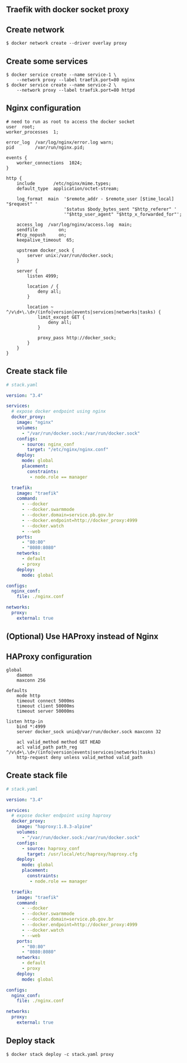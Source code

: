 ## Traefik with docker socket proxy

## Create network

    $ docker network create --driver overlay proxy

## Create some services

    $ docker service create --name service-1 \
        --network proxy --label traefik.port=80 nginx
    $ docker service create --name service-2 \
        --network proxy --label traefik.port=80 httpd

## Nginx configuration

```nginx
# need to run as root to access the docker socket
user  root;
worker_processes  1;

error_log  /var/log/nginx/error.log warn;
pid        /var/run/nginx.pid;

events {
    worker_connections  1024;
}

http {
    include       /etc/nginx/mime.types;
    default_type  application/octet-stream;

    log_format  main  '$remote_addr - $remote_user [$time_local] "$request" '
                      '$status $body_bytes_sent "$http_referer" '
                      '"$http_user_agent" "$http_x_forwarded_for"';

    access_log  /var/log/nginx/access.log  main;
    sendfile        on;
    #tcp_nopush     on;
    keepalive_timeout  65;

    upstream docker_sock {
        server unix:/var/run/docker.sock;
    }

    server {
        listen 4999;

        location / {
            deny all;
        }

        location ~ ^/v\d+\.\d+/(info|version|events|services|networks|tasks) {
            limit_except GET {
                deny all;
            }

            proxy_pass http://docker_sock;
        }
    }
}
```

## Create stack file

```yaml
# stack.yaml

version: "3.4"

services:
  # expose docker endpoint using nginx
  docker_proxy:
    image: "nginx"
    volumes:
      - "/var/run/docker.sock:/var/run/docker.sock"
    configs:
      - source: nginx_conf
        target: "/etc/nginx/nginx.conf"
    deploy:
      mode: global
      placement:
        constraints:
         - node.role == manager

  traefik:
    image: "traefik"
    command:
      - --docker
      - --docker.swarmmode
      - --docker.domain=service.pb.gov.br
      - --docker.endpoint=http://docker_proxy:4999
      - --docker.watch
      - --web
    ports:
      - "80:80"
      - "8080:8080"
    networks:
      - default
      - proxy
    deploy:
      mode: global

configs:
  nginx_conf:
    file: ./nginx.conf

networks:
  proxy:
    external: true
```

## (Optional) Use HAProxy instead of Nginx

## HAProxy configuration

```haproxy
global
    daemon
    maxconn 256

defaults
    mode http
    timeout connect 5000ms
    timeout client 50000ms
    timeout server 50000ms

listen http-in
    bind *:4999
    server docker_sock unix@/var/run/docker.sock maxconn 32

    acl valid_method method GET HEAD
    acl valid_path path_reg ^/v\d+\.\d+/(info|version|events|services|networks|tasks)
    http-request deny unless valid_method valid_path
```

## Create stack file

```yaml
# stack.yaml

version: "3.4"

services:
  # expose docker endpoint using haproxy
  docker_proxy:
    image: "haproxy:1.8.3-alpine"
    volumes:
      - "/var/run/docker.sock:/var/run/docker.sock"
    configs:
      - source: haproxy_conf
        target: /usr/local/etc/haproxy/haproxy.cfg
    deploy:
      mode: global
      placement:
        constraints:
         - node.role == manager

  traefik:
    image: "traefik"
    command:
      - --docker
      - --docker.swarmmode
      - --docker.domain=service.pb.gov.br
      - --docker.endpoint=http://docker_proxy:4999
      - --docker.watch
      - --web
    ports:
      - "80:80"
      - "8080:8080"
    networks:
      - default
      - proxy
    deploy:
      mode: global

configs:
  nginx_conf:
    file: ./nginx.conf

networks:
  proxy:
    external: true
```

## Deploy stack

    $ docker stack deploy -c stack.yaml proxy
